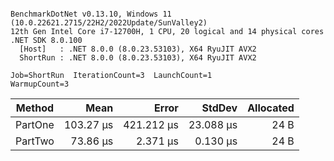 ```

BenchmarkDotNet v0.13.10, Windows 11 (10.0.22621.2715/22H2/2022Update/SunValley2)
12th Gen Intel Core i7-12700H, 1 CPU, 20 logical and 14 physical cores
.NET SDK 8.0.100
  [Host]   : .NET 8.0.0 (8.0.23.53103), X64 RyuJIT AVX2
  ShortRun : .NET 8.0.0 (8.0.23.53103), X64 RyuJIT AVX2

Job=ShortRun  IterationCount=3  LaunchCount=1  
WarmupCount=3  

```
| Method  | Mean      | Error      | StdDev    | Allocated |
|-------- |----------:|-----------:|----------:|----------:|
| PartOne | 103.27 μs | 421.212 μs | 23.088 μs |      24 B |
| PartTwo |  73.86 μs |   2.371 μs |  0.130 μs |      24 B |

